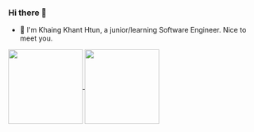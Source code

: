 ### Hi there 👋

<!--
**kkhtun/kkhtun** is a ✨ _special_ ✨ repository because its `README.md` (this file) appears on your GitHub profile.

Here are some ideas to get you started:

- 🔭 I’m currently working on ...
- 🌱 I’m currently learning ...
- 👯 I’m looking to collaborate on ...
- 🤔 I’m looking for help with ...
- 💬 Ask me about ...
- 📫 How to reach me: ...
- 😄 Pronouns: ...
- ⚡ Fun fact: ...
-->


- 🌱 I'm Khaing Khant Htun, a junior/learning Software Engineer. Nice to meet you.

<a href="https://github.com/anuraghazra/github-readme-stats">
  <img align="center" src="https://github-readme-stats.vercel.app/api?username=kkhtun&hide=contribs,stars&show_icons=true&theme=dark" style="height: 150px;"/>
</a>
<a href="https://github.com/anuraghazra/convoychat">
  <img align="center" src="https://github-readme-stats.vercel.app/api/top-langs/?username=kkhtun&show_icons=true&theme=dark&layout=compact" style="height: 150px;"/>
</a>
<!-- [![Anurag's GitHub stats](https://github-readme-stats.vercel.app/api?username=kkhtun&hide=contribs,stars&show_icons=true&theme=dark)](https://github.com/anuraghazra/github-readme-stats)
[![Top Langs](https://github-readme-stats.vercel.app/api/top-langs/?username=kkhtun&show_icons=true&theme=dark&layout=compact)](https://github.com/anuraghazra/github-readme-stats)

 -->
